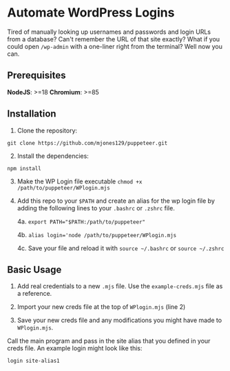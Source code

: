 # Automate WordPress Logins

Tired of manually looking up usernames and passwords and login URLs from a database? Can't remember the URL of that site exactly? What if you could open `/wp-admin` with a one-liner right from the terminal? Well now you can.

## Prerequisites

**NodeJS**: >=18
**Chromium**: >=85

## Installation

1. Clone the repository:

`git clone https://github.com/mjones129/puppeteer.git`

2. Install the dependencies:

`npm install`

3. Make the WP Login file executable `chmod +x /path/to/puppeteer/WPlogin.mjs` 

4. Add this repo to your `$PATH` and create an alias for the wp login file by adding the following lines to your `.bashrc` or `.zshrc` file.

    4a. `export PATH="$PATH:/path/to/puppeteer"`

    4b. `alias login='node /path/to/puppeteer/WPlogin.mjs`

    4c. Save your file and reload it with `source ~/.bashrc` or `source ~/.zshrc`

## Basic Usage

1. Add real credentials to a new `.mjs` file. Use the `example-creds.mjs` file as a reference.

2. Import your new creds file at the top of `WPlogin.mjs` (line 2)

3. Save your new creds file and any modifications you might have made to `WPlogin.mjs`.

Call the main program and pass in the site alias that you defined in your creds file. An example login might look like this:

`login site-alias1`
